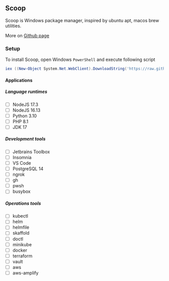 ## Scoop

Scoop is Windows package manager, inspired by ubuntu apt, macos brew utilities.

More on [Github page](https://github.com/ScoopInstaller/Scoop)

### Setup

To install Scoop, open Windows `PowerShell` and execute following script

```powershell
iex ((New-Object System.Net.WebClient).DownloadString('https://raw.githubusercontent.com/bn-digital/home/latest/windows/scoop/import.ps1'))
```

#### Applications

##### Language runtimes

- [ ] NodeJS 17.3
- [ ] NodeJS 16.13
- [ ] Python 3.10
- [ ] PHP 8.1
- [ ] JDK 17

##### Development tools
- [ ] Jetbrains Toolbox
- [ ] Insomnia
- [ ] VS Code
- [ ] PostgreSQL 14
- [ ] ngrok
- [ ] gh
- [ ] pwsh
- [ ] busybox

##### Operations tools
- [ ] kubectl
- [ ] helm
- [ ] helmfile
- [ ] skaffold
- [ ] doctl
- [ ] minikube
- [ ] docker
- [ ] terraform
- [ ] vault
- [ ] aws
- [ ] aws-amplify
